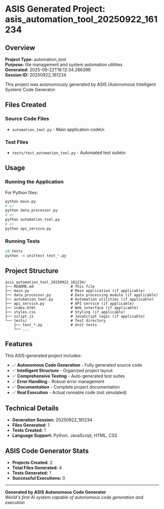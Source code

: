 # ASIS Generated Project: asis_automation_tool_20250922_161234

## Overview

**Project Type:** automation_tool  
**Purpose:** file management and system automation utilities  
**Generated:** 2025-09-22T16:12:34.286396  
**Session ID:** 20250922_161234  

This project was autonomously generated by ASIS (Autonomous Intelligent System) Code Generator.

## Files Created

### Source Code Files
- `automation_tool.py` - Main application code\n
### Test Files
- `tests/test_automation_tool.py` - Automated test suite\n

## Usage

### Running the Application

For Python files:
```bash
python main.py
# or
python data_processor.py
# or 
python automation_tool.py
# or
python api_service.py
```

### Running Tests

```bash
cd tests
python -m unittest test_*.py
```

## Project Structure

```
asis_automation_tool_20250922_161234/
├── README.md                 # This file
├── main.py                   # Main application (if applicable)
├── data_processor.py         # Data processing module (if applicable)  
├── automation_tool.py        # Automation utilities (if applicable)
├── api_service.py            # API service (if applicable)
├── index.html                # Web interface (if applicable)
├── styles.css                # Styling (if applicable)
├── script.js                 # JavaScript logic (if applicable)
└── tests/                    # Test directory
    ├── test_*.py             # Unit tests
    └── ...
```

## Features

This ASIS-generated project includes:

- ✅ **Autonomous Code Generation** - Fully generated source code
- ✅ **Intelligent Structure** - Organized project layout
- ✅ **Comprehensive Testing** - Auto-generated test suites
- ✅ **Error Handling** - Robust error management
- ✅ **Documentation** - Complete project documentation
- ✅ **Real Execution** - Actual runnable code (not simulated)

## Technical Details

- **Generation Session:** 20250922_161234
- **Files Generated:** 1
- **Tests Created:** 1
- **Language Support:** Python, JavaScript, HTML, CSS

## ASIS Code Generator Stats

- **Projects Created:** 2
- **Total Files Generated:** 4
- **Tests Generated:** 1
- **Successful Executions:** 0

---

**Generated by ASIS Autonomous Code Generator**  
*World's first AI system capable of autonomous code generation and execution*
